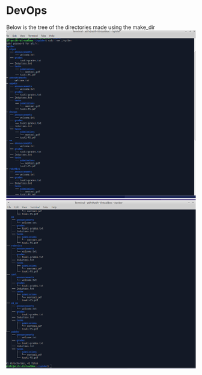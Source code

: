 # DevOps
Below is the tree of the directories made using the make_dir
![My Image](/tree_1.png)
![My Image](tree_2.png)
